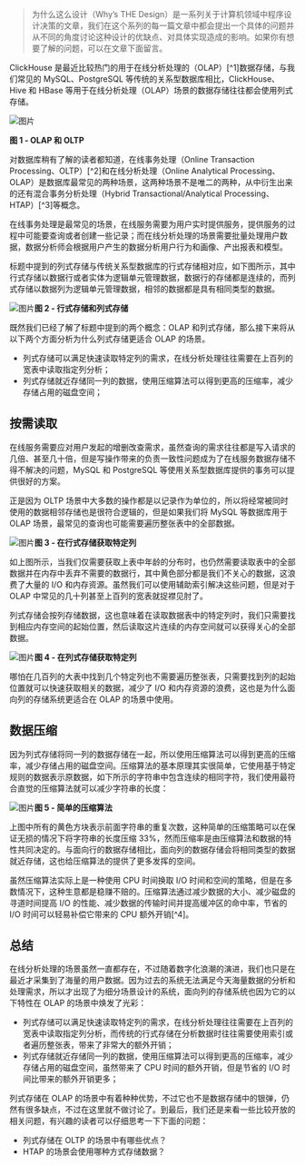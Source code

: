 > 为什么这么设计（Why’s THE Design）是一系列关于计算机领域中程序设计决策的文章，我们在这个系列的每一篇文章中都会提出一个具体的问题并从不同的角度讨论这种设计的优缺点、对具体实现造成的影响。如果你有想要了解的问题，可以在文章下面留言。

ClickHouse 是最近比较热门的用于在线分析处理的（OLAP）[^1]数据存储，与我们常见的 MySQL、PostgreSQL 等传统的关系型数据库相比，ClickHouse、Hive 和 HBase 等用于在线分析处理（OLAP）场景的数据存储往往都会使用列式存储。

![图片](https://mmbiz.qpic.cn/mmbiz_png/PvFQOcBK7bpWAbBTueINkwyUtOA0uTM5jK425R7o656znJhCI24CBficH2e4kgm6uagIPnWUqicwqu2ia5CceImcA/640?wx_fmt=png&wxfrom=5&wx_lazy=1&wx_co=1)



**图 1 - OLAP 和 OLTP**

对数据库稍有了解的读者都知道，在线事务处理（Online Transaction Processing、OLTP）[^2]和在线分析处理（Online Analytical Processing、OLAP）是数据库最常见的两种场景，这两种场景不是唯二的两种，从中衍生出来的还有混合事务分析处理（Hybrid Transactional/Analytical Processing、HTAP）[^3]等概念。

在线事务处理是最常见的场景，在线服务需要为用户实时提供服务，提供服务的过程中可能要查询或者创建一些记录；而在线分析处理的场景需要批量处理用户数据，数据分析师会根据用户产生的数据分析用户行为和画像、产出报表和模型。

标题中提到的列式存储与传统关系型数据库的行式存储相对应，如下图所示，其中行式存储以数据行或者实体为逻辑单元管理数据，数据行的存储都是连续的，而列式存储以数据列为逻辑单元管理数据，相邻的数据都是具有相同类型的数据。

![图片](https://mmbiz.qpic.cn/mmbiz_png/PvFQOcBK7bpWAbBTueINkwyUtOA0uTM5yvDH0SSKrEQ0XFiaboO4vAeO0cm5qFmlhyVkicM3DX4Htpc96PaXMxwA/640?wx_fmt=png&wxfrom=5&wx_lazy=1&wx_co=1)**图 2 - 行式存储和列式存储**

既然我们已经了解了标题中提到的两个概念：OLAP 和列式存储，那么接下来将从以下两个方面分析为什么列式存储更适合 OLAP 的场景。

- 列式存储可以满足快速读取特定列的需求，在线分析处理往往需要在上百列的宽表中读取指定列分析；
- 列式存储就近存储同一列的数据，使用压缩算法可以得到更高的压缩率，减少存储占用的磁盘空间；

## 按需读取

在线服务需要应对用户发起的增删改查需求，虽然查询的需求往往都是写入请求的几倍、甚至几十倍，但是写操作带来的负责一致性问题成为了在线服务数据存储不得不解决的问题，MySQL 和 PostgreSQL 等使用关系型数据库提供的事务可以提供很好的方案。

正是因为 OLTP 场景中大多数的操作都是以记录作为单位的，所以将经常被同时使用的数据相邻存储也是很符合逻辑的，但是如果我们将 MySQL 等数据库用于 OLAP 场景，最常见的查询也可能需要遍历整张表中的全部数据。

![图片](https://mmbiz.qpic.cn/mmbiz_png/PvFQOcBK7bpWAbBTueINkwyUtOA0uTM5ZHbEVHHR8ibA9PBiaGxeyQBLDJicB84EHe6uUeicLee5dMv1UIEry4IMcw/640?wx_fmt=png&wxfrom=5&wx_lazy=1&wx_co=1)**图 3 - 在行式存储获取特定列**

如上图所示，当我们仅需要获取上表中年龄的分布时，也仍然需要读取表中的全部数据并在内存中丢弃不需要的数据行，其中黄色部分都是我们不关心的数据，这浪费了大量的 I/O 和内存资源。虽然我们可以使用辅助索引解决这些问题，但是对于 OLAP 中常见的几十列甚至上百列的宽表就捉襟见肘了。

列式存储会按列存储数据，这也意味着在读取数据表中的特定列时，我们只需要找到相应内存空间的起始位置，然后读取这片连续的内存空间就可以获得关心的全部数据。

![图片](https://mmbiz.qpic.cn/mmbiz_png/PvFQOcBK7bpWAbBTueINkwyUtOA0uTM5WUwn22icB7kC70jMAn380zHv4hCmA4SMmAhMjt1F6pFDiaXrhdviaC8LQ/640?wx_fmt=png&wxfrom=5&wx_lazy=1&wx_co=1)**图 4 - 在列式存储获取特定列**

哪怕在几百列的大表中找到几个特定列也不需要遍历整张表，只需要找到列的起始位置就可以快速获取相关的数据，减少了 I/O 和内存资源的浪费，这也是为什么面向列的存储系统更适合在 OLAP 的场景中使用。

## 数据压缩

因为列式存储将同一列的数据存储在一起，所以使用压缩算法可以得到更高的压缩率，减少存储占用的磁盘空间。压缩算法的基本原理其实很简单，它使用基于特定规则的数据表示原数据，如下所示的字符串中包含连续的相同字符，我们使用最符合直觉的压缩算法就可以减少字符串的长度：

![图片](https://mmbiz.qpic.cn/mmbiz_png/PvFQOcBK7bpWAbBTueINkwyUtOA0uTM5BeCDK2hiaIcX5zJRdpQMDCqnq7jspPVEHpGPtVe4CXOQ4C9r25F0EgQ/640?wx_fmt=png&wxfrom=5&wx_lazy=1&wx_co=1)**图 5 - 简单的压缩算法**

上图中所有的黄色方块表示前面字符串的重复次数，这种简单的压缩策略可以在保证无损的情况下将字符串的长度压缩 33%，然而压缩率是由压缩算法和数据的特性共同决定的。与面向行的数据存储相比，面向列的数据存储会将相同类型的数据就近存储，这也给压缩算法的提供了更多发挥的空间。

虽然压缩算法实际上是一种使用 CPU 时间换取 I/O 时间和空间的策略，但是在多数情况下，这种生意都是稳赚不赔的。压缩算法通过减少数据的大小、减少磁盘的寻道时间提高 I/O 的性能、减少数据的传输时间并提高缓冲区的命中率，节省的 I/O 时间可以轻易补偿它带来的 CPU 额外开销[^4]。

## 总结

在线分析处理的场景虽然一直都存在，不过随着数字化浪潮的演进，我们也只是在最近才采集到了海量的用户数据。因为过去的系统无法满足今天海量数据的分析和处理需求，所以才出现了为细分场景设计的系统，面向列的存储系统也因为它的以下特性在 OLAP 的场景中焕发了光彩：

- 列式存储可以满足快速读取特定列的需求，在线分析处理往往需要在上百列的宽表中读取指定列分析，而传统的行式存储在分析数据时往往需要使用索引或者遍历整张表，带来了非常大的额外开销；
- 列式存储就近存储同一列的数据，使用压缩算法可以得到更高的压缩率，减少存储占用的磁盘空间，虽然带来了 CPU 时间的额外开销，但是节省的 I/O 时间比带来的额外开销更多；

列式存储在 OLAP 的场景中有着种种优势，不过它也不是数据存储中的银弹，仍然有很多缺点，不过在这里就不做讨论了。到最后，我们还是来看一些比较开放的相关问题，有兴趣的读者可以仔细思考一下下面的问题：

- 列式存储在 OLTP 的场景中有哪些优点？
- HTAP 的场景会使用哪种方式存储数据？